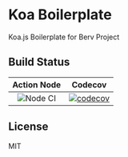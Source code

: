 # Koa Boilerplate

Koa.js Boilerplate for Berv Project

## Build Status

| Action Node | Codecov |
|:-----------:|:-------:|
| ![Node CI](https://github.com/bervProject/koa-Boilerplate/workflows/Node%20CI/badge.svg) | [![codecov](https://codecov.io/gh/bervProject/koa-Boilerplate/branch/master/graph/badge.svg)](https://codecov.io/gh/bervProject/koa-Boilerplate) |

## License

MIT
